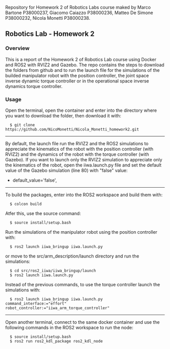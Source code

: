 Repository for Homework 2 of Robotics Labs course maked by Marco Bartone P38000237, Giacomo Caiazzo P38000236, Matteo De Simone P38000232, Nicola Monetti P38000238.

## Robotics Lab - Homework 2

### Overview
This is a report of the Homework 2 of Robotics Lab course using Docker and ROS2 with RVIZ2 and Gazebo. The repo contains the steps to download the folders from github and to run the launch file for the simulations of the builded manipulator robot with the position controller, the joint space inverse dynamic torque controller or in the operational space inverse dynamics torque controller.

### Usage

Open the terminal, open the container and enter into the directory where you want to download the folder, then download it with:

      $ git clone https://github.com/NicoMonetti/Nicola_Monetti_homework2.git

-------------------------------

By default, the launch file run the RVIZ2 and the ROS2 simulations to appreciate the kinematics of the robot with the position controller (with RVIZ2) and the dynamics of the robot with the torque controller (with Gazebo). If you want to launch only the RVIZ2 simulation to appreciate only the kinematics of the robot, open the iiwa.launch.py file and set the default value of the Gazebo simulation (line 80) with "false" value:

-	default_value='false',

--------------------------------

To build the packages, enter into the ROS2 workspace and build them with:

      $ colcon build

Atfer this, use the source command:

      $ source install/setup.bash

Run the simulations of the manipulator robot using the position controller with:

      $ ros2 launch iiwa_bringup iiwa.launch.py

or move to the src/arm_description/launch directory and run the simulations:

      $ cd src/ros2_iiwa/iiwa_bringup/launch
      $ ros2 launch iiwa.launch.py
      
Instead of the previous commands, to use the torque controller launch the simulations with:
 
      $ ros2 launch iiwa_bringup iiwa.launch.py command_interface:="effort" robot_controller:="iiwa_arm_torque_controller"

--------------------------------

Open another terminal, connect to the same docker container and use the following commands in the ROS2 workspace to run the node:

      $ source install/setup.bash
      $ ros2 run ros2_kdl_package ros2_kdl_node


